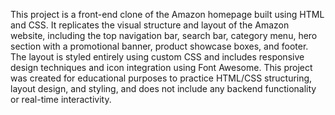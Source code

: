 This project is a front-end clone of the Amazon homepage built using HTML and CSS. It replicates the visual structure and layout of the Amazon website, including the top navigation bar, search bar, category menu, hero section with a promotional banner, product showcase boxes, and footer. The layout is styled entirely using custom CSS and includes responsive design techniques and icon integration using Font Awesome. This project was created for educational purposes to practice HTML/CSS structuring, layout design, and styling, and does not include any backend functionality or real-time interactivity.
